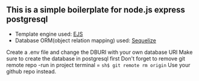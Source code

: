 ## This is a simple boilerplate for node.js express postgresql

- Template engine used: [EJS](https://ejs.co)
- Database ORM(object relation mapping) used: [Sequelize](https://sequelize.org/master/manual/getting-started.html)

Create a .env file and change the DBURI with your own database URI
Make sure to create the database in postgresql first
Don't forget to remove git remote repo
 -run in project terminal = ```sh$ git remote rm origin```
Use your github repo instead.

